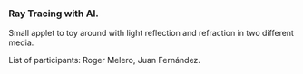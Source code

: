 ### Ray Tracing with AI.
Small applet to toy around with light reflection and refraction in two different media.

List of participants: Roger Melero, Juan Fernández.
